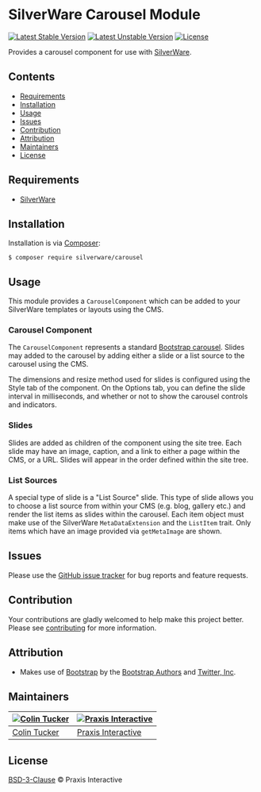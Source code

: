 # SilverWare Carousel Module

[![Latest Stable Version](https://poser.pugx.org/silverware/carousel/v/stable)](https://packagist.org/packages/silverware/carousel)
[![Latest Unstable Version](https://poser.pugx.org/silverware/carousel/v/unstable)](https://packagist.org/packages/silverware/carousel)
[![License](https://poser.pugx.org/silverware/carousel/license)](https://packagist.org/packages/silverware/carousel)

Provides a carousel component for use with [SilverWare][silverware].

## Contents

- [Requirements](#requirements)
- [Installation](#installation)
- [Usage](#usage)
- [Issues](#issues)
- [Contribution](#contribution)
- [Attribution](#attribution)
- [Maintainers](#maintainers)
- [License](#license)

## Requirements

- [SilverWare][silverware]

## Installation

Installation is via [Composer][composer]:

```
$ composer require silverware/carousel
```

## Usage

This module provides a `CarouselComponent` which can be added to your SilverWare templates or
layouts using the CMS.

### Carousel Component

The `CarouselComponent` represents a standard [Bootstrap carousel][bootstrap-carousel]. Slides
may added to the carousel by adding either a slide or a list source to the carousel using the CMS.

The dimensions and resize method used for slides is configured using the Style tab of the component.
On the Options tab, you can define the slide interval in milliseconds, and whether or not to show
the carousel controls and indicators.

### Slides

Slides are added as children of the component using the site tree. Each slide may have an image,
caption, and a link to either a page within the CMS, or a URL. Slides will appear in the order defined
within the site tree.

### List Sources

A special type of slide is a "List Source" slide. This type of slide allows you to choose a list source
from within your CMS (e.g. blog, gallery etc.) and render the list items as slides within the carousel.
Each item object must make use of the SilverWare `MetaDataExtension` and the `ListItem` trait. Only
items which have an image provided via `getMetaImage` are shown.

## Issues

Please use the [GitHub issue tracker][issues] for bug reports and feature requests.

## Contribution

Your contributions are gladly welcomed to help make this project better.
Please see [contributing](CONTRIBUTING.md) for more information.

## Attribution

- Makes use of [Bootstrap](https://github.com/twbs/bootstrap) by the
  [Bootstrap Authors](https://github.com/twbs/bootstrap/graphs/contributors)
  and [Twitter, Inc](https://twitter.com).

## Maintainers

[![Colin Tucker](https://avatars3.githubusercontent.com/u/1853705?s=144)](https://github.com/colintucker) | [![Praxis Interactive](https://avatars2.githubusercontent.com/u/1782612?s=144)](http://www.praxis.net.au)
---|---
[Colin Tucker](https://github.com/colintucker) | [Praxis Interactive](http://www.praxis.net.au)

## License

[BSD-3-Clause](LICENSE.md) &copy; Praxis Interactive

[silverware]: https://github.com/praxisnetau/silverware
[composer]: https://getcomposer.org
[bootstrap-carousel]: https://v4-alpha.getbootstrap.com/components/carousel
[issues]: https://github.com/praxisnetau/silverware-carousel/issues
